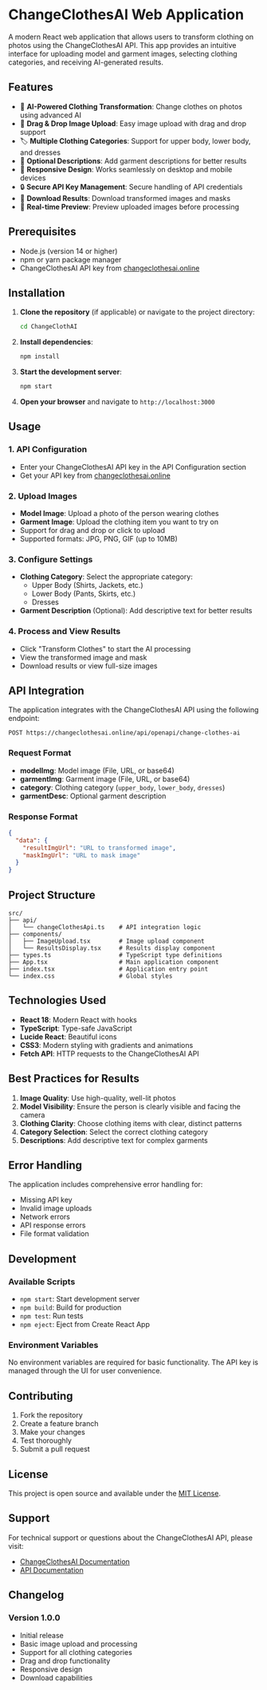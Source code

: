 # ChangeClothesAI Web Application

A modern React web application that allows users to transform clothing on photos using the ChangeClothesAI API. This app provides an intuitive interface for uploading model and garment images, selecting clothing categories, and receiving AI-generated results.

## Features

- 🎨 **AI-Powered Clothing Transformation**: Change clothes on photos using advanced AI
- 📁 **Drag & Drop Image Upload**: Easy image upload with drag and drop support
- 🏷️ **Multiple Clothing Categories**: Support for upper body, lower body, and dresses
- 📝 **Optional Descriptions**: Add garment descriptions for better results
- 📱 **Responsive Design**: Works seamlessly on desktop and mobile devices
- 🔒 **Secure API Key Management**: Secure handling of API credentials
- 💾 **Download Results**: Download transformed images and masks
- 🎯 **Real-time Preview**: Preview uploaded images before processing

## Prerequisites

- Node.js (version 14 or higher)
- npm or yarn package manager
- ChangeClothesAI API key from [changeclothesai.online](https://changeclothesai.online)

## Installation

1. **Clone the repository** (if applicable) or navigate to the project directory:
   ```bash
   cd ChangeClothAI
   ```

2. **Install dependencies**:
   ```bash
   npm install
   ```

3. **Start the development server**:
   ```bash
   npm start
   ```

4. **Open your browser** and navigate to `http://localhost:3000`

## Usage

### 1. API Configuration
- Enter your ChangeClothesAI API key in the API Configuration section
- Get your API key from [changeclothesai.online](https://changeclothesai.online)

### 2. Upload Images
- **Model Image**: Upload a photo of the person wearing clothes
- **Garment Image**: Upload the clothing item you want to try on
- Support for drag and drop or click to upload
- Supported formats: JPG, PNG, GIF (up to 10MB)

### 3. Configure Settings
- **Clothing Category**: Select the appropriate category:
  - Upper Body (Shirts, Jackets, etc.)
  - Lower Body (Pants, Skirts, etc.)
  - Dresses
- **Garment Description** (Optional): Add descriptive text for better results

### 4. Process and View Results
- Click "Transform Clothes" to start the AI processing
- View the transformed image and mask
- Download results or view full-size images

## API Integration

The application integrates with the ChangeClothesAI API using the following endpoint:

```
POST https://changeclothesai.online/api/openapi/change-clothes-ai
```

### Request Format
- **modelImg**: Model image (File, URL, or base64)
- **garmentImg**: Garment image (File, URL, or base64)
- **category**: Clothing category (`upper_body`, `lower_body`, `dresses`)
- **garmentDesc**: Optional garment description

### Response Format
```json
{
  "data": {
    "resultImgUrl": "URL to transformed image",
    "maskImgUrl": "URL to mask image"
  }
}
```

## Project Structure

```
src/
├── api/
│   └── changeClothesApi.ts    # API integration logic
├── components/
│   ├── ImageUpload.tsx        # Image upload component
│   └── ResultsDisplay.tsx     # Results display component
├── types.ts                   # TypeScript type definitions
├── App.tsx                    # Main application component
├── index.tsx                  # Application entry point
└── index.css                  # Global styles
```

## Technologies Used

- **React 18**: Modern React with hooks
- **TypeScript**: Type-safe JavaScript
- **Lucide React**: Beautiful icons
- **CSS3**: Modern styling with gradients and animations
- **Fetch API**: HTTP requests to the ChangeClothesAI API

## Best Practices for Results

1. **Image Quality**: Use high-quality, well-lit photos
2. **Model Visibility**: Ensure the person is clearly visible and facing the camera
3. **Clothing Clarity**: Choose clothing items with clear, distinct patterns
4. **Category Selection**: Select the correct clothing category
5. **Descriptions**: Add descriptive text for complex garments

## Error Handling

The application includes comprehensive error handling for:
- Missing API key
- Invalid image uploads
- Network errors
- API response errors
- File format validation

## Development

### Available Scripts

- `npm start`: Start development server
- `npm build`: Build for production
- `npm test`: Run tests
- `npm eject`: Eject from Create React App

### Environment Variables

No environment variables are required for basic functionality. The API key is managed through the UI for user convenience.

## Contributing

1. Fork the repository
2. Create a feature branch
3. Make your changes
4. Test thoroughly
5. Submit a pull request

## License

This project is open source and available under the [MIT License](LICENSE).

## Support

For technical support or questions about the ChangeClothesAI API, please visit:
- [ChangeClothesAI Documentation](https://changeclothesai.online)
- [API Documentation](https://changeclothesai.online/api/docs)

## Changelog

### Version 1.0.0
- Initial release
- Basic image upload and processing
- Support for all clothing categories
- Drag and drop functionality
- Responsive design
- Download capabilities
